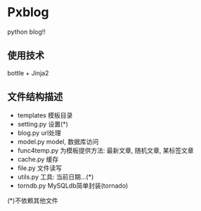 ﻿Pxblog
======
python blog!!

使用技术
--------
bottle + Jinja2

文件结构描述
------------
 * templates    	模板目录
 * setting.py		设置(*)
 * blog.py			url处理
 * model.py         model, 数据库访问
 * func4temp.py		为模板提供方法: 最新文章, 随机文章, 某标签文章
 * cache.py			缓存
 * file.py			文件读写
 * utils.py			工具: 当前日期...(*)
 * torndb.py        MySQLdb简单封装(tornado)

(*)不依赖其他文件
